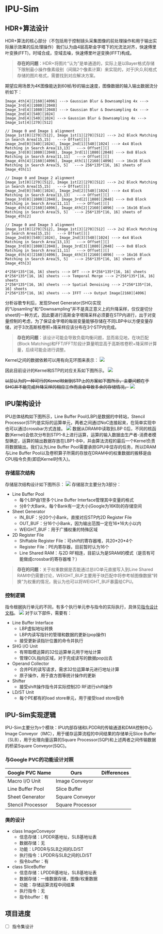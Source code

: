 # IPU-Sim
## HDR+算法设计
HDR+算法的核心部分（不包括用于控制镜头采集图像的前处理操作和用于输出实际展示效果的后处理操作）我们认为由4层高斯金字塔下的光流法对齐，快速傅里叶变换(FFT)，时域合成，空域去噪，快速傅里叶逆变换(IFFT)构成。

> **存在的问题**：HDR+将图片“认为”是单通道的，实际上是以Bayer格式存储下限制最小操作像素级别（间隔2个像素计算）来实现的，对于[R,G,B]格式存储的图片格式，需要找到对应解决方案。

期望应用场景为4K图像能达到60帧/秒的输出速度，图像数据的输入输出数据流分析如下：
```
Image_4th[4][2160][4096] ---> Gaussian Blur & Downsampling 4x ---> Image_3rd[4][1080][2048]
Image_3rd[4][1080][2048] ---> Gaussian Blur & Downsampling 4x ---> Image_2nd[4][540][1024]
Image_2nd[4][540][1024] ---> Gaussian Blur & Downsampling 4x ---> Image_1st[4][270][512]

// Image 0 and Image 1 alignment
Image_1st[0][270][512], Image_1st[1][270][512] ---> 2x2 Block Matching in Search Area[15,15]   ---> Offset[][]
Image_2nd[0][540][1024], Image_2nd[1][540][1024] ---> 4x4 Block Matching in Search Area[13,13]   ---> Offset[][]
Image_3rd[0][1080][2048], Image_3rd[1][1080][2048] ---> 8x8 Block Matching in Search Area[11,11]   ---> Offset[][]
Image_4th[4][2160][4096], Image_4th[1][2160][4096] ---> 16x16 Block Matching in Search Area[5, 5]   ---> 256*135*[16, 16] sheets of Image_4th[1]

// Image 0 and Image 2 alignment
Image_1st[0][270][512], Image_1st[2][270][512] ---> 2x2 Block Matching in Search Area[15,15]   ---> Offset[][]
Image_2nd[0][540][1024], Image_2nd[2][540][1024] ---> 4x4 Block Matching in Search Area[13,13]   ---> Offset[][]
Image_3rd[0][1080][2048], Image_3rd[2][1080][2048] ---> 8x8 Block Matching in Search Area[11,11]   ---> Offset[][]
Image_4th[4][2160][4096], Image_4th[2][2160][4096] ---> 16x16 Block Matching in Search Area[5, 5]   ---> 256*135*[16, 16] sheets of Image_4th[2]    

// Image 0 and Image 3 alignment
Image_1st[0][270][512], Image_1st[3][270][512] ---> 2x2 Block Matching in Search Area[15,15]   ---> Offset[][]
Image_2nd[0][540][1024], Image_2nd[3][540][1024] ---> 4x4 Block Matching in Search Area[13,13]   ---> Offset[][]
Image_3rd[0][1080][2048], Image_3rd[3][1080][2048] ---> 8x8 Block Matching in Search Area[11,11]   ---> Offset[][]
Image_4th[4][2160][4096], Image_4th[3][2160][4096] ---> 16x16 Block Matching in Search Area[5, 5]   ---> 256*135*[16, 16] sheets of Image_4th[3]

4*256*135*[16, 16] sheets ---> DFT ---> 8*256*135*[16, 16] sheets
8*256*135*[16, 16] sheets ---> Temporal Merge ---> 2*256*135*[16, 16] sheets
2*256*135*[16, 16] sheets ---> Spatial Denoising ---> 2*256*135*[16, 16] sheets
2*256*135*[16, 16] sheets ---> IFFT ---> Output Image[2160][4096]
```
分析谷歌专利后，发现Sheet Generator(SHG)实现的“Upsamling”和“Downsampling”并不是真正意义上的升降采样，仅仅是切分sheet的一种方式，因此要进行高斯金字塔降采样必须要在STP内进行，出于对变量控制的考虑，为了保证金字塔的每层变量能够存储在不同LBP中以方便变量存储，对于3次高斯核卷积+降采样应该分布在3个STP内完成。
> **存在的问题**：该设计可能会导致负载均衡问题，显而易见地，在块匹配(Block Matching)和FFT/IFFT阶段计算量明显高于高斯核卷积+降采样计算量，后续可能会进行调整。

Kernel之间的数据依赖可以用有向无环图来表示：
![](img/kernel_dag.png)

因此目前设计的Kernel和STP的对应关系如下图所示。
![](img/kernel_arrangement.png)

~~以前认为的一种可行的Kernel映射到STP上的方案如下图所示，主要问题在于SHG并不能完成升降采样的相应工作而且会导致多余的存储情况。~~
![](img/kernel_arrangement_old.png)

## IPU架构设计
IPU总体结构如下图所示，Line Buffer Pool(LBP)是数据的中转站，Stencil Processor(STP)是实际的运算单元，两者之间通过NoC连接起来，在简单实现中也可以通过crossbar方式连接。
![](./img/framework.png)
数据从DRAM中读取到LBP 0后，不同的核函数(Kernel)会依次分布到STP1-8上进行运算，运算的输入数据由生产者-消费者模型确定，运算的输出数据存放在LBP1-8中，并由算法流程的最后一个Kernel负责将数据输出。我们认为Line Buffer Pool需要承担GPU中显存的任务，所以DRAM与Line Buffer Pool以及卷积算子所需的存放在DRAM中的权重数据的搬移是由CPU指令负责(即启Kernel时传入)。
### 存储层次结构
存储层次结构设计如下图所示：
![](./img/memory_arch.png)
存储层次主要分为3部分：
- Line Buffer Pool
  - 每个LBP由1至多个Line Buffer Interface管理其中变量的格式
  - 分8个大Bank，每个Bank有一定大小(Google为16KB)的存储空间
- Sheet Generator
  - IN_BUF：分20个小Bank，直接对应STP内2D Register File
  - OUT_BUF：分16个小Bank，因为输出范围一定在16*16大小以内
  - WEIGHT_BUF：用于广播权重的特殊区域
- 2D Register File
  - Shiftable Register File：可shift的寄存器堆，共20\*20\*4个
  - Register File：PE内寄存器，目前暂时认为16个
  - Line Shared RAM：与2D RF相连，目前认为是SRAM的模式（是否有可能做成crossbar的寄存器堆？）
> **存在的问题**：关于权重数据是否能通过总I/O单元直接写入到Line Shared RAM中仍需要讨论，WEIGHT_BUF主要用于块匹配中将参考帧图像数据“转换”为权重的情况，我认为也可以将WEIGHT_BUF暴露给CPU。

### 控制逻辑
指令根据执行单元的不同，有多个执行单元参与指令的实际执行，具体见[指令设计文档](https://shimo.im/sheets/DDWdd9GRtVQjjkpJ/ec8Zj)。
![](./img/instruction.png)
对于以下部件，需要有：
- Line Buffer Interface
  - LBP虚拟地址转换
  - LBP内读写指针的管理和数据的更新(pop操作)
  - 接受更新读指针位置的命令并执行
- SHG I/O Unit
  - 有带取模运算的32位运算单元用于地址计算
  - 管理COL指向区域，对于完成读写的数据pop出去
- Operand Collector
  - 合并PE的读写请求，需求32位运算单元进行地址计算
  - 原子操作，用于直方图等统计操作的更新
- Shifter
  - 接受shift操作指令并实际控制2D RF进行shift操作
- LD/ST Unit
  - 每个PE都有的load store单元，用于接受load store指令

## IPU-Sim实现逻辑
IPU-Sim主要分为n个模块：IPU内部存储和LPDDR的传输通道和DMA控制中心Image Conveyor（IMC），用于缓存运算流程的中间结果的存储单元Slice Buffer（SLB），用于处理向量运算的Square Processor(SQP)和上述两者之间传输数据的桥梁Square Conveyor(SQC)。
### 与Google PVC的功能设计对照
Google PVC Name|Ours|Differences
-|-|-
Macro I/O Unit|Image Conveyor|
Line Buffer Pool|Slice Buffer|
Sheet Generator|Square Conveyor|
Stencil Processor|Square Processor|

### 类的设计
- class ImageConveyor
  - 信息存储：LPDDR基地址，SLB基地址表
  - 数据存储：无
  - 功能：LPDDR与SLB之间的LD/ST
  - 执行指令：LPDDR与SLB之间的LD/ST
  - 指令buffer：有
- class SliceBuffer
  - 信息存储：LPDDR基地址，SLB基地址表
  - 数据存储：一维数据存储，图像/权重数据
  - 功能：存储运算流程中间结果
  - 执行指令：无
  - 指令buffer：有

## 项目进度
- [ ] 指令集设计